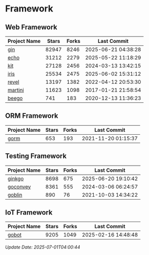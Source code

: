 # Framework

## Web Framework
| Project Name | Stars | Forks | Last Commit |
| ------------ | ----- | ----- | ----------- |
| [gin](https://github.com/gin-gonic/gin) | 82947 | 8246 | 2025-06-21 04:38:28 |
| [echo](https://github.com/labstack/echo) | 31212 | 2279 | 2025-05-22 11:18:29 |
| [kit](https://github.com/go-kit/kit) | 27128 | 2456 | 2024-03-13 13:42:15 |
| [iris](https://github.com/kataras/iris) | 25534 | 2475 | 2025-06-02 15:31:12 |
| [revel](https://github.com/revel/revel) | 13197 | 1382 | 2022-04-12 20:53:30 |
| [martini](https://github.com/go-martini/martini) | 11623 | 1098 | 2017-01-21 21:58:54 |
| [beego](https://github.com/astaxie/beego) | 741 | 183 | 2020-12-13 11:36:23 |

## ORM Framework
| Project Name | Stars | Forks | Last Commit |
| ------------ | ----- | ----- | ----------- |
| [gorm](https://github.com/jinzhu/gorm) | 653 | 193 | 2021-11-20 01:15:37 |

## Testing Framework
| Project Name | Stars | Forks | Last Commit |
| ------------ | ----- | ----- | ----------- |
| [ginkgo](https://github.com/onsi/ginkgo) | 8698 | 675 | 2025-06-20 19:10:42 |
| [goconvey](https://github.com/smartystreets/goconvey) | 8361 | 555 | 2024-03-06 06:24:57 |
| [goblin](https://github.com/franela/goblin) | 890 | 76 | 2021-10-03 14:34:22 |

## IoT Framework
| Project Name | Stars | Forks | Last Commit |
| ------------ | ----- | ----- | ----------- |
| [gobot](https://github.com/hybridgroup/gobot) | 9205 | 1049 | 2025-02-16 14:48:48 |

*Update Date: 2025-07-01T04:00:44*